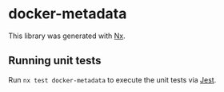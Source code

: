 # docker-metadata

This library was generated with [Nx](https://nx.dev).

## Running unit tests

Run `nx test docker-metadata` to execute the unit tests via [Jest](https://jestjs.io).
